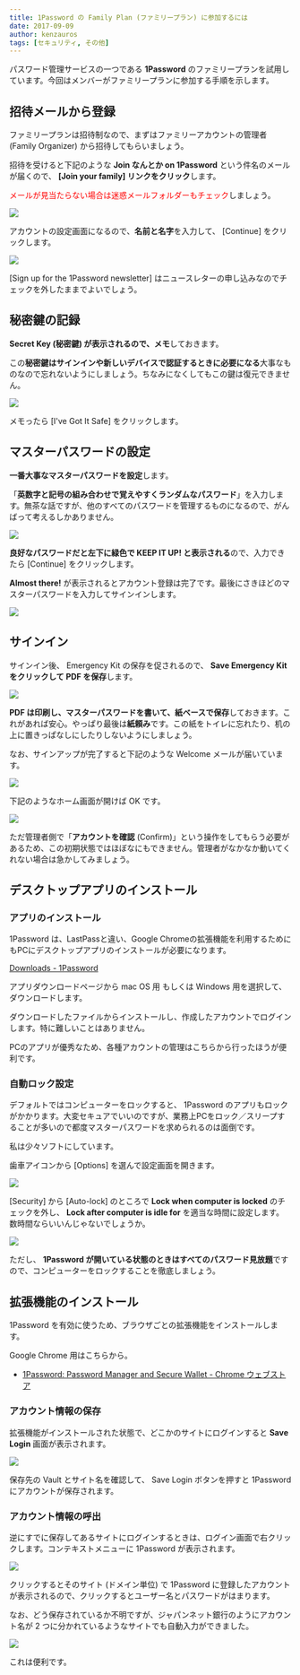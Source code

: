 ```yaml
---
title: 1Password の Family Plan (ファミリープラン) に参加するには
date: 2017-09-09
author: kenzauros
tags: [セキュリティ, その他]
---
```


パスワード管理サービスの一つである **1Password** のファミリープランを試用しています。今回はメンバーがファミリープランに参加する手順を示します。

## 招待メールから登録

ファミリープランは招待制なので、まずはファミリーアカウントの管理者 (Family Organizer) から招待してもらいましょう。

招待を受けると下記のような **Join なんとか on 1Password** という件名のメールが届くので、 **[Join your family] リンクをクリック**します。

<span style="color:red;">メールが見当たらない場合は迷惑メールフォルダーもチェック</span>しましょう。

![](images/how-to-join-1password-family-plan-1.png)

アカウントの設定画面になるので、**名前と名字**を入力して、 [Continue] をクリックします。

![](images/how-to-join-1password-family-plan-2.png)

[Sign up for the 1Password newsletter] はニュースレターの申し込みなのでチェックを外したままでよいでしょう。

## 秘密鍵の記録

**Secret Key (秘密鍵) が表示されるので、メモ**しておきます。

この**秘密鍵はサインインや新しいデバイスで認証するときに必要になる**大事なものなので忘れないようにしましょう。ちなみになくしてもこの鍵は復元できません。

![](images/how-to-join-1password-family-plan-3.png)

メモったら [I've Got It Safe] をクリックします。

## マスターパスワードの設定

**一番大事なマスターパスワードを設定**します。

「**英数字と記号の組み合わせで覚えやすくランダムなパスワード**」を入力します。無茶な話ですが、他のすべてのパスワードを管理するものになるので、がんばって考えるしかありません。

![](images/how-to-join-1password-family-plan-4.png)

**良好なパスワードだと左下に緑色で KEEP IT UP! と表示される**ので、入力できたら [Continue] をクリックします。

**Almost there!** が表示されるとアカウント登録は完了です。最後にさきほどのマスターパスワードを入力してサインインします。

![](images/how-to-join-1password-family-plan-5.png)

## サインイン

サインイン後、 Emergency Kit の保存を促されるので、 **Save Emergency Kit をクリックして PDF を保存**します。

![](images/how-to-join-1password-family-plan-6.png)

**PDF は印刷し、マスターパスワードを書いて、紙ベースで保存**しておきます。これがあれば安心。やっぱり最後は**紙頼み**です。この紙をトイレに忘れたり、机の上に置きっぱなしにしたりしないようにしましょう。

なお、サインアップが完了すると下記のような Welcome メールが届いています。

![](images/how-to-join-1password-family-plan-7.png)

下記のようなホーム画面が開けば OK です。

![](images/how-to-join-1password-family-plan-8.png)

ただ管理者側で「**アカウントを確認** (Confirm)」という操作をしてもらう必要があるため、この初期状態ではほぼなにもできません。管理者がなかなか動いてくれない場合は急かしてみましょう。

## デスクトップアプリのインストール

### アプリのインストール

1Password は、LastPassと違い、Google Chromeの拡張機能を利用するためにもPCにデスクトップアプリのインストールが必要になります。

[Downloads - 1Password](https://1password.com/downloads/)

アプリダウンロードページから mac OS 用 もしくは Windows 用を選択して、ダウンロードします。

ダウンロードしたファイルからインストールし、作成したアカウントでログインします。特に難しいことはありません。

PCのアプリが優秀なため、各種アカウントの管理はこちらから行ったほうが便利です。

### 自動ロック設定

デフォルトではコンピューターをロックすると、 1Password のアプリもロックがかかります。大変セキュアでいいのですが、業務上PCをロック／スリープすることが多いので都度マスターパスワードを求められるのは面倒です。

私は少々ソフトにしています。

歯車アイコンから [Options] を選んで設定画面を開きます。

![](images/how-to-join-1password-family-plan-9.png)

[Security] から [Auto-lock] のところで **Lock when computer is locked** のチェックを外し、 **Lock after computer is idle for** を適当な時間に設定します。数時間ならいいんじゃないでしょうか。

![](images/how-to-join-1password-family-plan-10.png)

ただし、 **1Password が開いている状態のときはすべてのパスワード見放題**ですので、コンピューターをロックすることを徹底しましょう。

## 拡張機能のインストール

1Password を有効に使うため、ブラウザごとの拡張機能をインストールします。

Google Chrome 用はこちらから。

- [1Password: Password Manager and Secure Wallet - Chrome ウェブストア](https://chrome.google.com/webstore/detail/1password-password-manage/aomjjhallfgjeglblehebfpbcfeobpgk?hl=ja)

### アカウント情報の保存

拡張機能がインストールされた状態で、どこかのサイトにログインすると **Save Login** 画面が表示されます。

![](images/how-to-join-1password-family-plan-11.png)

保存先の Vault とサイト名を確認して、 Save Login ボタンを押すと 1Password にアカウントが保存されます。

### アカウント情報の呼出

逆にすでに保存してあるサイトにログインするときは、ログイン画面で右クリックします。コンテキストメニューに 1Password が表示されます。

![](images/how-to-join-1password-family-plan-12.png)

クリックするとそのサイト (ドメイン単位) で 1Password に登録したアカウントが表示されるので、クリックするとユーザー名とパスワードがはまります。

なお、どう保存されているか不明ですが、ジャパンネット銀行のようにアカウント名が 2 つに分かれているようなサイトでも自動入力ができました。

![](images/how-to-join-1password-family-plan-13.png)

これは便利です。